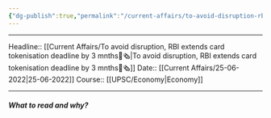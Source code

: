 ```yaml
---
{"dg-publish":true,"permalink":"/current-affairs/to-avoid-disruption-rbi-extends-card-tokenisation-deadline-by-3-mnths/"}
---
```


----
Headline:: [[Current Affairs/To avoid disruption, RBI extends card tokenisation deadline by 3 mnths📰🗞️\|To avoid disruption, RBI extends card tokenisation deadline by 3 mnths📰🗞️]]
Date:: [[Current Affairs/25-06-2022\|25-06-2022]]
Course:: [[UPSC/Economy\|Economy]] 

----
##### What to read and why? 


